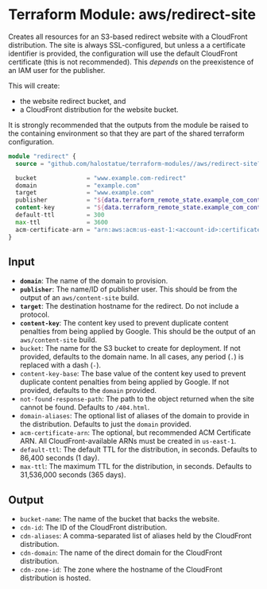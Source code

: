 # Terraform Module: aws/redirect-site

Creates all resources for an S3-based redirect website with a CloudFront
distribution. The site is always SSL-configured, but unless a a certificate
identifier is provided, the configuration will use the default CloudFront
certificate (this is not recommended). This _depends_ on the preexistence of an
IAM user for the publisher.

This will create:

- the website redirect bucket, and
- a CloudFront distribution for the website bucket.

It is strongly recommended that the outputs from the module be raised to the
containing environment so that they are part of the shared terraform
configuration.

```terraform
module "redirect" {
  source = "github.com/halostatue/terraform-modules//aws/redirect-site?ref=v4.0"

  bucket              = "www.example.com-redirect"
  domain              = "example.com"
  target              = "www.example.com"
  publisher           = "${data.terraform_remote_state.example_com_content.publisher}"
  content-key         = "${data.terraform_remote_state.example_com_content.content-key}"
  default-ttl         = 300
  max-ttl             = 3600
  acm-certificate-arn = "arn:aws:acm:us-east-1:<account-id>:certificate/<cert-id>"
}
```

## Input

- **`domain`**: The name of the domain to provision.
- **`publisher`**: The name/ID of publisher user. This should be from the output
  of an `aws/content-site` build.
- **`target`**: The destination hostname for the redirect. Do not include a
  protocol.
- **`content-key`**: The content key used to prevent duplicate content
  penalties from being applied by Google. This should be the output
  of an `aws/content-site` build.
- `bucket`: The name for the S3 bucket to create for deployment. If not
  provided, defaults to the domain name. In all cases, any period (`.`) is
  replaced with a dash (`-`).
- `content-key-base`: The base value of the content key used to prevent
  duplicate content penalties from being applied by Google. If not provided,
  defaults to the `domain` provided.
- `not-found-response-path`: The path to the object returned when the site
  cannot be found. Defaults to `/404.html`.
- `domain-aliases`: The optional list of aliases of the domain to provide in
  the distribution. Defaults to just the `domain` provided.
- `acm-certificate-arn`: The optional, but recommended ACM Certificate ARN. All
  CloudFront-available ARNs must be created in `us-east-1`.
- `default-ttl`: The default TTL for the distribution, in seconds. Defaults
  to 86,400 seconds (1 day).
- `max-ttl`: The maximum TTL for the distribution, in seconds. Defaults to
  31,536,000 seconds (365 days).

## Output

- `bucket-name`: The name of the bucket that backs the website.
- `cdn-id`: The ID of the CloudFront distribution.
- `cdn-aliases`: A comma-separated list of aliases held by the CloudFront
  distribution.
- `cdn-domain`: The name of the direct domain for the CloudFront
  distribution.
- `cdn-zone-id`: The zone where the hostname of the CloudFront distribution
  is hosted.
